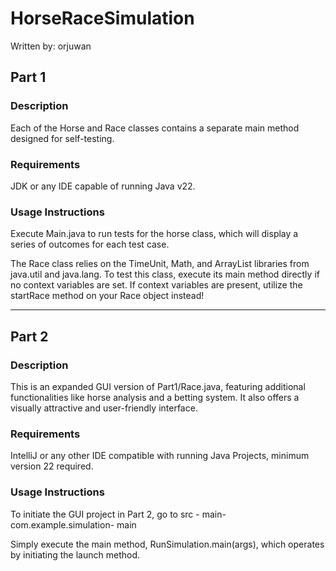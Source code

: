 # HorseRaceSimulation

Written by: orjuwan

## Part 1

### Description
Each of the Horse and Race classes contains a separate main method designed for self-testing.

### Requirements
JDK or any IDE capable of running Java v22.

### Usage Instructions
Execute Main.java  to run tests for the horse class, which will display a series of outcomes for each test case.

The Race class relies on the TimeUnit, Math, and ArrayList libraries from java.util and java.lang. To test this class, execute its main method directly if no context variables are set. If context variables are present, utilize the startRace method on your Race object instead!

---

## Part 2

### Description
This is an expanded GUI version of Part1/Race.java, featuring additional functionalities like horse analysis and a betting system. It also offers a visually attractive and user-friendly interface.

### Requirements
IntelliJ or any other IDE compatible with running Java Projects, minimum version 22 required.

### Usage Instructions
To initiate the GUI project in Part 2, go to src - main- com.example.simulation- main

Simply execute the main method, RunSimulation.main(args), which operates by initiating the launch method.
